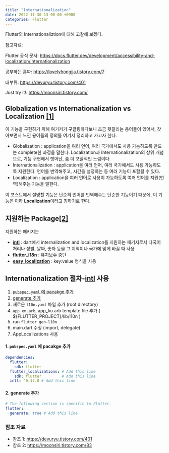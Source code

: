 ```yaml
---
title: "Internationalization"
date: 2022-11-30 13-00-00 +0900
categories: Flutter
---
```

Flutter의 Internationaliztion에 대해 고찰해 보겠다.



참고자료:

Flutter 공식 문서: <https://docs.flutter.dev/development/accessibility-and-localization/internationalization>

공부하는 홍짜: <https://lovelyhongjja.tistory.com/7>

대부류: <https://devuryu.tistory.com/401>

Just try it!: <https://moonsiri.tistory.com/>



## Globalization vs Internationalization vs Localization [[1]](#참조-1)

이 기능을 구현하기 위해 여기저기 구글링하다보니 조금 헷갈리는 용어들이 있어서, 찾아보면서 느낀 용어들의 정의를 여기서 정리하고 가고자 한다.

  - Globalization : application을 여러 언어, 여러 국가에서도 사용 가능하도록 만드는  complete한 과정을 말한다.  Localization과 Internationalization의 상위 개념으로, 기능 구현에서 벗어난, 좀 더 포괄적인 느낌이다.
  - Internationalization : application을 여러 언어, 여러 국가에서도 사용 가능하도록 지원한다. 언어를 번역해주고, 시간을 설정하는 등 여러 기능이 포함될 수 있다.
  - Localization : application을 여러 언어로 사용이 가능하도록 여러 언어를 지원(번역)해주는 기능을 말한다.

이 포스트에서 설명할 기능은 단순히 언어를 번역해주는 단순한 기능이기 때문에, 이 기능은 이하 **Localization**이라고 칭하기로 한다.

## 지원하는 Package[[2]](#참조-2)
지원하는 패키지는

  - **[intl](https://pub.dev/packages/intl/versions/0.16.1)** : dart에서 internalization and localization를 지원하는 패키지로서 다국어 처리나 성별, 날짜, 숫자 등을 그 지역이나 국가에 맞게 바꿀 때 사용
  - **[flutter_i18n](https://pub.dev/packages/flutter_i18n)** : 유지보수 중단
  - **[easy_localization](https://pub.dev/packages/easy_localization)** : key:value 형식을 사용



## Internationalization 절차-**[intl](https://pub.dev/packages/intl/versions/0.16.1)** 사용



1. [`pubspec.yaml` 에 pacakge 추가](#1.-`pubspec.yaml`-에-pacakge-추가)
2.  [generate 추가](#2.-generate-추가)
3. 새로운 `l10n.yaml`  파일 추가 (root directory)
4. `app_en.arb`, app_ko.arb template file 추가 ( ${FLUTTER_PROJECT}/lib/l10n )
5. run `flutter gen-l10n`
6. main.dart 수정 (import, delegate)
7. AppLocalizations 사용



#### 1.  `pubspec.yaml` 에 pacakge 추가

~~~yaml
dependencies:
  flutter:
    sdk: flutter
  flutter_localizations: # Add this line
    sdk: flutter         # Add this line
  intl: ^0.17.0 # Add this line
~~~

#### 2. generate 추가

```yaml
# The following section is specific to Flutter.
flutter:
  generate: true # Add this line
```



### 참조 자료
 - 참조 1:  <https://devuryu.tistory.com/401> 
 - 참조 2: <https://moonsiri.tistory.com/83> 

